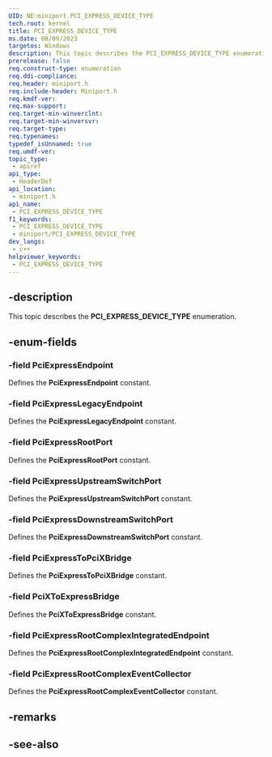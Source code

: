 ```yaml
---
UID: NE:miniport.PCI_EXPRESS_DEVICE_TYPE
tech.root: kernel
title: PCI_EXPRESS_DEVICE_TYPE
ms.date: 08/09/2023
targetos: Windows
description: This topic describes the PCI_EXPRESS_DEVICE_TYPE enumeration.
prerelease: false
req.construct-type: enumeration
req.ddi-compliance: 
req.header: miniport.h
req.include-header: Miniport.h
req.kmdf-ver: 
req.max-support: 
req.target-min-winverclnt: 
req.target-min-winversvr: 
req.target-type: 
req.typenames: 
typedef_isUnnamed: true
req.umdf-ver: 
topic_type:
 - apiref
api_type:
 - HeaderDef
api_location:
 - miniport.h
api_name:
 - PCI_EXPRESS_DEVICE_TYPE
f1_keywords:
 - PCI_EXPRESS_DEVICE_TYPE
 - miniport/PCI_EXPRESS_DEVICE_TYPE
dev_langs:
 - c++
helpviewer_keywords:
 - PCI_EXPRESS_DEVICE_TYPE
---
```


## -description

This topic describes the **PCI_EXPRESS_DEVICE_TYPE** enumeration.

## -enum-fields

### -field PciExpressEndpoint

Defines the **PciExpressEndpoint** constant.

### -field PciExpressLegacyEndpoint

Defines the **PciExpressLegacyEndpoint** constant.

### -field PciExpressRootPort

Defines the **PciExpressRootPort** constant.

### -field PciExpressUpstreamSwitchPort

Defines the **PciExpressUpstreamSwitchPort** constant.

### -field PciExpressDownstreamSwitchPort

Defines the **PciExpressDownstreamSwitchPort** constant.

### -field PciExpressToPciXBridge

Defines the **PciExpressToPciXBridge** constant.

### -field PciXToExpressBridge

Defines the **PciXToExpressBridge** constant.

### -field PciExpressRootComplexIntegratedEndpoint

Defines the **PciExpressRootComplexIntegratedEndpoint** constant.

### -field PciExpressRootComplexEventCollector

Defines the **PciExpressRootComplexEventCollector** constant.

## -remarks

## -see-also
